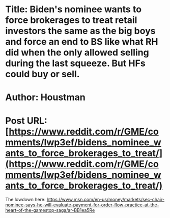 # Title: Biden's nominee wants to force brokerages to treat retail investors the same as the big boys and force an end to BS like what RH did when the only allowed selling during the last squeeze. But HFs could buy or sell.
# Author: Houstman
# Post URL: [https://www.reddit.com/r/GME/comments/lwp3ef/bidens_nominee_wants_to_force_brokerages_to_treat/](https://www.reddit.com/r/GME/comments/lwp3ef/bidens_nominee_wants_to_force_brokerages_to_treat/)


The lowdown here: https://www.msn.com/en-us/money/markets/sec-chair-nominee-says-he-will-evaluate-payment-for-order-flow-practice-at-the-heart-of-the-gamestop-saga/ar-BB1ea5Re